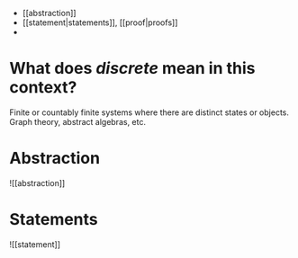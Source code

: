 
- [[abstraction]]
- [[statement|statements]], [[proof|proofs]]
- 

# What does *discrete* mean in this context?
Finite or countably finite systems where there are distinct states or objects. Graph 
theory, abstract algebras, etc.


# Abstraction
![[abstraction]]


# Statements
![[statement]]

